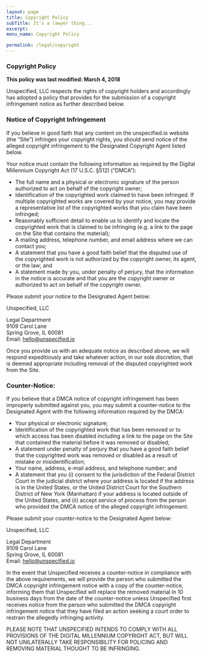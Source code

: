 ```yaml
---
layout: page
title: Copyright Policy
subTitle: It's a lawyer thing...
excerpt: 
menu_name: Copyright Policy

permalink: /legal/copyright
---
```


### Copyright Policy

**This policy was last modified: March 4, 2018**

Unspecified, LLC respects the rights of copyright holders and accordingly has adopted a policy that provides for the submission of a copyright infringement notice as further described below.

### Notice of Copyright Infringement

If you believe in good faith that any content on the unspecified.io website (the “Site”) infringes your copyright rights, you should send notice of the alleged copyright infringement to the Designated Copyright Agent listed below.

Your notice must contain the following information as required by the Digital Millennium Copyright Act (17 U.S.C. §512) (“DMCA”):

* The full name and a physical or electronic signature of the person authorized to act on behalf of the copyright owner;
* Identification of the copyrighted work claimed to have been infringed. If multiple copyrighted works are covered by your notice, you may provide a representative list of the copyrighted works that you claim have been infringed;
* Reasonably sufficient detail to enable us to identify and locate the copyrighted work that is claimed to be infringing (e.g. a link to the page on the Site that contains the material);
* A mailing address, telephone number, and email address where we can contact you;
* A statement that you have a good faith belief that the disputed use of the copyrighted work is not authorized by the copyright owner, its agent, or the law; and
* A statement made by you, under penalty of perjury, that the information in the notice is accurate and that you are the copyright owner or authorized to act on behalf of the copyright owner.

Please submit your notice to the Designated Agent below:

Unspecified, LLC

Legal Department  
9109 Carol Lane  
Spring Grove, IL 60081  
Email: hello@unspecified.io

Once you provide us with an adequate notice as described above, we will respond expeditiously and take whatever action, in our sole discretion, that is deemed appropriate including removal of the disputed copyrighted work from the Site.

### Counter-Notice:

If you believe that a DMCA notice of copyright infringement has been improperly submitted against you, you may submit a counter-notice to the Designated Agent with the following information required by the DMCA:

* Your physical or electronic signature;
* Identification of the copyrighted work that has been removed or to which access has been disabled including a link to the page on the Site that contained the material before it was removed or disabled;
* A statement under penalty of perjury that you have a good faith belief that the copyrighted work was removed or disabled as a result of mistake or misidentification;
* Your name, address, e-mail address, and telephone number; and
* A statement that you (i) consent to the jurisdiction of the Federal District Court in the judicial district where your address is located if the address is in the United States, or the United District Court for the Southern District of New York (Manhattan) if your address is located outside of the United States, and (ii) accept service of process from the person who provided the DMCA notice of the alleged copyright infringement.

Please submit your counter-notice to the Designated Agent below:

Unspecified, LLC

Legal Department  
9109 Carol Lane  
Spring Grove, IL 60081  
Email: hello@unspecified.io

In the event that Unspecified receives a counter-notice in compliance with the above requirements, we will provide the person who submitted the DMCA copyright infringement notice with a copy of the counter-notice, informing them that Unspecified will replace the removed material in 10 business days from the date of the counter-notice unless Unspecified first receives notice from the person who submitted the DMCA copyright infringement notice that they have filed an action seeking a court order to restrain the allegedly infringing activity.

PLEASE NOTE THAT UNSPECIFIED INTENDS TO COMPLY WITH ALL PROVISIONS OF THE DIGITAL MILLENNIUM COPYRIGHT ACT, BUT WILL NOT UNILATERALLY TAKE RESPONSIBILITY FOR POLICING AND REMOVING MATERIAL THOUGHT TO BE INFRINGING.
